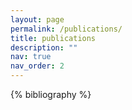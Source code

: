 ```yaml
---
layout: page
permalink: /publications/
title: publications
description: ""
nav: true
nav_order: 2
---
```


<!-- _pages/publications.md -->

<div class="publications">

{% bibliography %}

</div>
